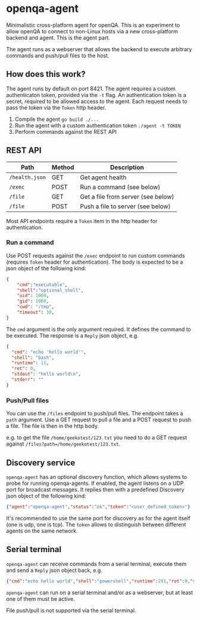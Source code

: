 # openqa-agent

Minimalistic cross-platform agent for openQA. This is an experiment to allow openQA to connect to non-Linux hosts 
via a new cross-platform backend and agent. This is the agent part.

The agent runs as a webserver that allows the backend to execute arbitrary commands and push/pull files to the host.

## How does this work?

The agent runs by default on port 8421. The agent requires a custom authenticaton token, provided via the `-t` flag. An authentication token is a secret, required to be allowed access to the agent. Each request needs to pass the token via the `Token` http header.

1. Compile the agent `go build ./...`
2. Run the agent with a custom authentication token `./agent -t TOKEN`
3. Perform commands against the REST API

## REST API

| Path | Method | Description |
|------|--------|-------------|
| `/health.json` | GET | Get agent health |
| `/exec` | POST | Run a command (see below) |
| `/file` | GET | Get a file from server (see below) |
| `/file` | POST | Push a file to server (see below) |

Most API endpoints require a `Token` item in the http header for authentication.

### Run a command

Use POST requests against the `/exec` endpoint to run custom commands (requires `Token` header for authentication).
The body is expected to be a json object of the following kind:

```json
{
    "cmd":"executable",
    "shell":"optional_shell",
    "uid": 1000,
    "gid": 1000,
    "cwd": "/tmp",
    "timeout": 30,
}
```

The `cmd` argument is the only argument required. It defines the command to be executed.
The response is a `Reply` json object, e.g.

```json
{
  "cmd": "echo 'hello world'",
  "shell": "bash",
  "runtime": 11,
  "ret": 0,
  "stdout": "hello world\n",
  "stderr": ""
}
```

### Push/Pull files

You can use the `/files` endpoint to push/pull files. The endpoint takes a `path` argument.
Use a GET request to pull a file and a POST request to push a file. The file is then in the http body.

e.g. to get the file `/home/geekotest/123.txt` you need to do a GET request against `/files?path=/home/geekotest/123.txt`.

## Discovery service

`openqa-agent` has an optional discovery function, which allows systems to probe for running openqa-agents.
If enabled, the agent listens on a UDP port for broadcast messages. It replies then with a predefined Discovery json object of the following kind:

```json
{"agent":"openqa-agent","status":"ok","token":"<user_defined_token>"}
```

It's recommended to use the same port for discovery as for the agent itself (one is udp, one is tcp). The `token` allows to distinguish between different agents on the same network.

## Serial terminal

`openqa-agent` can receive commands from a serial terminal, execute them and send a `Reply` json object back, e.g.

```json
{"cmd":"echo hello world","shell":"powershell","runtime":291,"ret":0,"stdout":"hello\r\nworld\r\n","stderr":""}
```

`openqa-agent` can run on a serial terminal and/or as a webserver, but at least one of them must be active.

File push/pull is not supported via the serial terminal.
